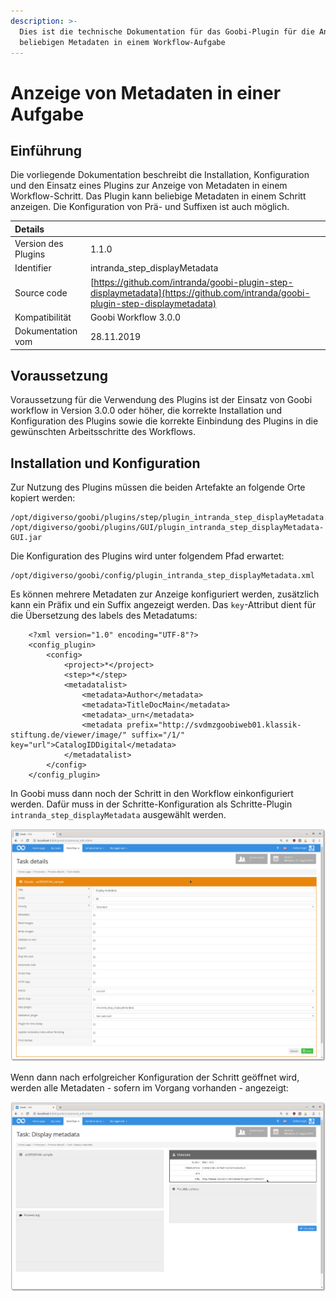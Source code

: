 ```yaml
---
description: >-
  Dies ist die technische Dokumentation für das Goobi-Plugin für die Anzeige von
  beliebigen Metadaten in einem Workflow-Aufgabe
---
```


# Anzeige von Metadaten in einer Aufgabe

## Einführung

Die vorliegende Dokumentation beschreibt die Installation, Konfiguration und den Einsatz eines Plugins zur Anzeige von Metadaten in einem Workflow-Schritt. Das Plugin kann beliebige Metadaten in einem Schritt anzeigen. Die Konfiguration von Prä- und Suffixen ist auch möglich.

| Details |  |
| :--- | :--- |
| Version des Plugins | 1.1.0 |
| Identifier | intranda\_step\_displayMetadata |
| Source code | [https://github.com/intranda/goobi-plugin-step-displaymetadata](https://github.com/intranda/goobi-plugin-step-displaymetadata) |
| Kompatibilität | Goobi Workflow 3.0.0 |
| Dokumentation vom | 28.11.2019 |

## Voraussetzung

Voraussetzung für die Verwendung des Plugins ist der Einsatz von Goobi workflow in Version 3.0.0 oder höher, die korrekte Installation und Konfiguration des Plugins sowie die korrekte Einbindung des Plugins in die gewünschten Arbeitsschritte des Workflows.

## Installation und Konfiguration

Zur Nutzung des Plugins müssen die beiden Artefakte an folgende Orte kopiert werden:

```text
/opt/digiverso/goobi/plugins/step/plugin_intranda_step_displayMetadata.jar
/opt/digiverso/goobi/plugins/GUI/plugin_intranda_step_displayMetadata-GUI.jar
```

Die Konfiguration des Plugins wird unter folgendem Pfad erwartet:

```text
/opt/digiverso/goobi/config/plugin_intranda_step_displayMetadata.xml
```

Es können mehrere Metadaten zur Anzeige konfiguriert werden, zusätzlich kann ein Präfix und ein Suffix angezeigt werden. Das `key`-Attribut dient für die Übersetzung des labels des Metadatums:

```markup
    <?xml version="1.0" encoding="UTF-8"?>
    <config_plugin>
        <config>
            <project>*</project>
            <step>*</step>
            <metadatalist>
                <metadata>Author</metadata>
                <metadata>TitleDocMain</metadata>
                <metadata>_urn</metadata>
                <metadata prefix="http://svdmzgoobiweb01.klassik-stiftung.de/viewer/image/" suffix="/1/" key="url">CatalogIDDigital</metadata>
            </metadatalist>
        </config>
    </config_plugin>
```

In Goobi muss dann noch der Schritt in den Workflow einkonfiguriert werden. Dafür muss in der Schritte-Konfiguration als Schritte-Plugin `intranda_step_displayMetadata` ausgewählt werden.

![Konfiguration des Schritts](../.gitbook/assets/displaymetadata_config.png)

Wenn dann nach erfolgreicher Konfiguration der Schritt geöffnet wird, werden alle Metadaten - sofern im Vorgang vorhanden - angezeigt:

![](../.gitbook/assets/displaymetadata_view.png)

